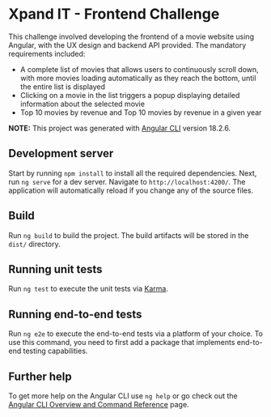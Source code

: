 # Xpand IT - Frontend Challenge 

This challenge involved developing the frontend of a movie website using Angular, with the UX design and backend API provided. The mandatory requirements included:
- A complete list of movies that allows users to continuously scroll down, with more movies loading automatically as they reach the bottom, until the entire list is displayed
- Clicking on a movie in the list triggers a popup displaying detailed information about the selected movie
- Top 10 movies by revenue and Top 10 movies by revenue in a given year

__NOTE:__ This project was generated with [Angular CLI](https://github.com/angular/angular-cli) version 18.2.6.

## Development server

Start by running `npm install` to install all the required dependencies.
Next, run `ng serve` for a dev server. Navigate to `http://localhost:4200/`. The application will automatically reload if you change any of the source files.

## Build

Run `ng build` to build the project. The build artifacts will be stored in the `dist/` directory.

## Running unit tests

Run `ng test` to execute the unit tests via [Karma](https://karma-runner.github.io).

## Running end-to-end tests

Run `ng e2e` to execute the end-to-end tests via a platform of your choice. To use this command, you need to first add a package that implements end-to-end testing capabilities.

## Further help

To get more help on the Angular CLI use `ng help` or go check out the [Angular CLI Overview and Command Reference](https://angular.dev/tools/cli) page.
